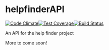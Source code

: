 helpfinderAPI
=============
[![Code Climate](https://codeclimate.com/github/whatisinternet/helpfinderAPI/badges/gpa.svg)](https://codeclimate.com/github/whatisinternet/helpfinderAPI)[![Test Coverage](https://codeclimate.com/github/whatisinternet/helpfinderAPI/badges/coverage.svg)](https://codeclimate.com/github/whatisinternet/helpfinderAPI)[![Build Status](https://travis-ci.org/whatisinternet/helpfinderAPI.svg?branch=master)](https://travis-ci.org/whatisinternet/helpfinderAPI)

An API for the help finder project

More to come soon!
